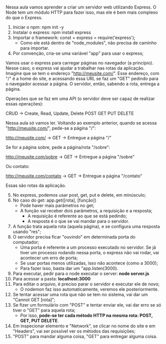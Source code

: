 Nessa aula vamos aprender a criar um servidor web utilizando Express. O Node tem um módulo HTTP para fazer isso, mas ele é bem mais complexo do que o Express.

1) Iniciar o npm: npm init -y
2) Instalar o express: npm install express
3) Importar o framework: const = express = require('express');
    - Como ele está dentro de "node_modules", não precisa de caminho para importar.
4) Por convenção, cria-se uma variável "app" para usar o express;

Vamos usar o express para carregar páginas no navegador (a princípio). Nesse caso, o express vai ajudar a trabalhar nas rotas da aplicação. Imagine que se tem o endereço "http://meusite.com/". Esse endereço, com "/" é a home do site, e acessando essa URL se faz um "GET" pedindo para o navegador acessar a página. O servidor, então, sabendo a rota, entrega a página.

Operações que se faz em uma API (o servidor deve ser capaz de realizar essas operações):

CRUD -> Create, Read, Update, Delete
        POST    GET   PUT     DELETE

Nessa aula só vamos ler. Voltando ao exemplo anterior, quando se acessa "http://meusite.com/", pede-se a página "/":

http://meusite.com/ -> GET -> Entregue a página "/"

Se for a página sobre, pede a página/rota "/sobre":

http://meusite.com/sobre -> GET -> Entregue a página "/sobre"

Ou contato:

http://meusite.com/contato -> GET -> Entregue a página "/contato"

Essas são rotas da aplicação.

5) No express, podemos usar post, get, put e delete, em minúsculo;
6) No caso do get: app.get([rota], [função])
    - Pode haver mais parâmetros no get;
    - A função vai receber dois parâmetros, a requisição e a resposta;
        - A requisição é referente ao que se está pedindo;
        - A resposta é o que se vai mandar para o servidor.
7) A função trata aquela rota (aquela página), e se configura uma resposta usando "res";
8) O servidor precisa ficar "ouvindo" em determinada porta do computador;
    - Uma porta é referente a um processo executado no servidor. Se já tiver um processo rodando nessa porta, o express não vai rodar, vai acontecer um erro de porta;
    - Se usar portas menos utilizadas, isso não acontece (como a 3000);
    - Para fazer isso, basta dar um "app.listen(3000).
9) Para executar, pedir para o node executar o server: **node server.js**
10) Para acessar a pasta: **localhost:3000**
11) Para editar o arquivo, é preciso parar o servidor e executar ele de novo;
    - O nodemon faz isso automaticamente, veremos ele posteriormente.
12) Se tentar acessar uma rota que não se tem no sistema, vai dar um "Cannot GET [rota]";
13) Se fizer um formulário com "POST" e tentar enviar ele, vai dar erro se só tiver o "GET" para aquela rota;
    - Por isso, **pode-se ter cada método HTTP na mesma rota: POST, GET, PUT DELETE**.
14) Em inspecionar elemento e "Network", se clicar no nome do site e em "Headers", vai ser possível ver os métodos das requisições;
15) "POST" para mandar alguma coisa, "GET" para entregar alguma coisa.